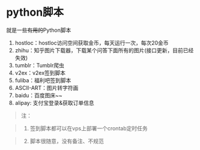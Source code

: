 # python脚本
就是一些~~有用的~~Python脚本

1. hostloc：hostloc访问空间获取金币，每天运行一次，每次20金币
2. zhihu：知乎图片下载器，下载某个问答下面所有的图片(接口更新，目前已经失效)
3. tumblr：Tumblr爬虫
4. v2ex：v2ex签到脚本
5. fuliba：福利吧签到脚本
6. ASCII-ART：图片转字符画
7. baidu：百度图床~~
8. alipay: 支付宝登录&获取订单信息


> 注：

> 1. 签到脚本都可以在vps上部署一个crontab定时任务

> 2. 脚本很随意，没有备注、不规范
 

